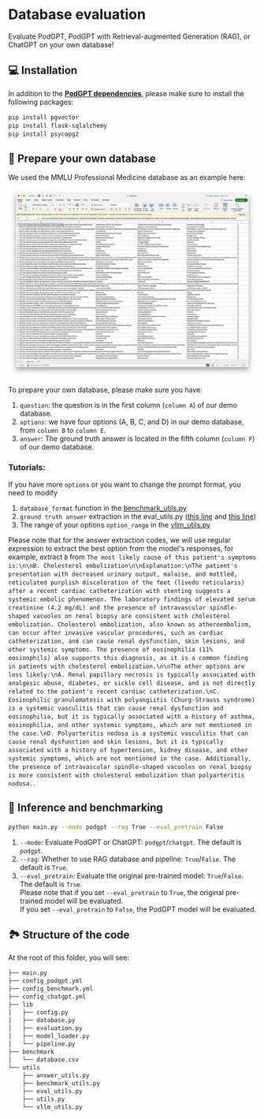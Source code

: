 # Database evaluation
Evaluate PodGPT, PodGPT with Retrieval-augmented Generation (RAG), or ChatGPT on your own database!

## 💻 Installation
In addition to the [**PodGPT dependencies**](https://github.com/vkola-lab/PodGPT/blob/main/requirements.txt), please make sure to install the following packages:
```bash
pip install pgvector
pip install flask-sqlalchemy
pip install psycopg2
```

## 📖 Prepare your own database
We used the MMLU Professional Medicine database as an example here:
<p align="center">
  <a href="https://www.medrxiv.org/content/10.1101/2024.07.11.24310304v2"> <img src="figures/database.png"></a> 
</p>
To prepare your own database, please make sure you have:

1. `question`: the question is in the first column (`column A`) of our demo database.
2. `options`: we have four options (A, B, C, and D) in our demo database, from `column B` to `column E`.
3. `answer`: The ground truth answer is located in the fifth column (`column F`) of our demo database.

### Tutorials:
If you have more `options` or you want to change the prompt format, you need to modify
1. `database_format` function in the [benchmark_utils.py](https://github.com/vkola-lab/PodGPT/blob/main/PodGPT_Database_Inference/utils/benchmark_utils.py)
2. `ground truth answer` extraction in the eval_utils.py ([this line](https://github.com/vkola-lab/PodGPT/blob/main/PodGPT_Database_Inference/utils/eval_utils.py#L81) and [this line](https://github.com/vkola-lab/PodGPT/blob/main/PodGPT_Database_Inference/utils/eval_utils.py#L101))
3. The range of your options `option_range` in the [vllm_utils.py](https://github.com/vkola-lab/PodGPT/blob/main/PodGPT_Database_Inference/utils/vllm_utils.py#L197)

Please note that for the answer extraction codes, we will use regular expression to extract the best option from the model's responses, for example, extract `B` from `The most likely cause of this patient's symptoms is:\n\nB. Cholesterol embolization\n\nExplanation:\nThe patient's presentation with decreased urinary output, malaise, and mottled, reticulated purplish discoloration of the feet (livedo reticularis) after a recent cardiac catheterization with stenting suggests a systemic embolic phenomenon. The laboratory findings of elevated serum creatinine (4.2 mg/dL) and the presence of intravascular spindle-shaped vacuoles on renal biopsy are consistent with cholesterol embolization. Cholesterol embolization, also known as atheroembolism, can occur after invasive vascular procedures, such as cardiac catheterization, and can cause renal dysfunction, skin lesions, and other systemic symptoms. The presence of eosinophilia (11% eosinophils) also supports this diagnosis, as it is a common finding in patients with cholesterol embolization.\n\nThe other options are less likely:\nA. Renal papillary necrosis is typically associated with analgesic abuse, diabetes, or sickle cell disease, and is not directly related to the patient's recent cardiac catheterization.\nC. Eosinophilic granulomatosis with polyangiitis (Churg-Strauss syndrome) is a systemic vasculitis that can cause renal dysfunction and eosinophilia, but it is typically associated with a history of asthma, eosinophilia, and other systemic symptoms, which are not mentioned in the case.\nD. Polyarteritis nodosa is a systemic vasculitis that can cause renal dysfunction and skin lesions, but it is typically associated with a history of hypertension, kidney disease, and other systemic symptoms, which are not mentioned in the case. Additionally, the presence of intravascular spindle-shaped vacuoles on renal biopsy is more consistent with cholesterol embolization than polyarteritis nodosa.`.

## 🚀 Inference and benchmarking
```bash
python main.py --mode podgpt --rag True --eval_pretrain False
```
1. `--mode`: Evaluate PodGPT or ChatGPT: `podgpt`/`chatgpt`. The default is `podgpt`.
2. `--rag`: Whether to use RAG database and pipeline: `True`/`False`. The default is `True`.
3. `--eval_pretrain`: Evaluate the original pre-trained model: `True`/`False`. The default is `True`.<br>
   Please note that if you set `--eval_pretrain` to `True`, the original pre-trained model will be evaluated.<br>
   If you set `--eval_pretrain` to `False`, the PodGPT model will be evaluated.<br>

## 🏞️ Structure of the code
At the root of this folder, you will see:
```text
├── main.py
├── config_podgpt.yml
├── config_benchmark.yml
├── config_chatgpt.yml
├── lib
│   ├── config.py
│   ├── database.py
│   ├── evaluation.py
│   ├── model_loader.py
│   └── pipeline.py
├── benchmark
│   └── database.csv
└── utils
    ├── answer_utils.py
    ├── benchmark_utils.py
    ├── eval_utils.py
    ├── utils.py
    └── vllm_utils.py
```
